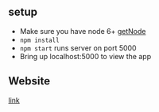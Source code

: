 ## setup
* Make sure you have node 6+ [getNode]('https://nodejs.org/en/')
* `npm install`
* `npm start` runs server on port 5000
* Bring up localhost:5000 to view the app

## Website
[link]('http://swen444group.student.rit.edu/')

